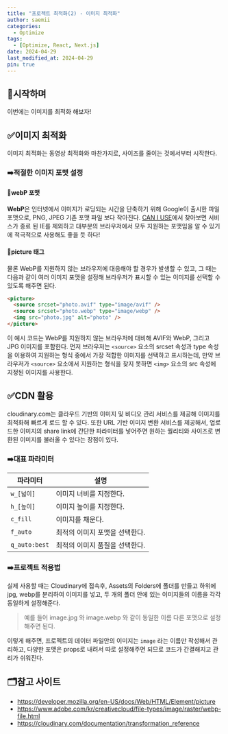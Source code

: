 ```yaml
---
title: "프로젝트 최적화(2) - 이미지 최적화"
author: saemii
categories:
  - Optimize
tags:
  - [Optimize, React, Next.js]
date: 2024-04-29
last_modified_at: 2024-04-29
pin: true
---
```


## 📌시작하며

이번에는 이미지를 최적화 해보자!

## ✅이미지 최적화

이미지 최적화는 동영상 최적화와 마찬가지로, 사이즈를 줄이는 것에서부터 시작한다.

### ➡️적절한 이미지 포맷 설정

#### 💟webP 포맷

**WebP**은 인터넷에서 이미지가 로딩되는 시간을 단축하기 위해 Google이 출시한 파일 포맷으로, PNG, JPEG 기존 포맷 파일 보다 작아진다.
[CAN I USE](https://caniuse.com/?search=WEBP)에서 찾아보면 서비스가 종료 된 IE를 제외하고 대부분의 브라우저에서 모두 지원하는 포맷임을 알 수 있기에 적극적으로 사용해도 좋을 듯 하다!

#### 💟picture 태그

물론 WebP를 지원하지 않는 브라우저에 대응해야 할 경우가 발생할 수 있고, 그 때는 다음과 같이 여러 이미지 포맷을 설정해 브라우저가 표시할 수 있는 이미지를 선택할 수 있도록 해주면 된다.

```html
<picture>
  <source srcset="photo.avif" type="image/avif" />
  <source srcset="photo.webp" type="image/webp" />
  <img src="photo.jpg" alt="photo" />
</picture>
```

이 예시 코드는 WebP를 지원하지 않는 브라우저에 대비해 AVIF와 WebP, 그리고 JPG 이미지를 포함한다. 먼저 브라우저는 `<source>` 요소의 srcset 속성과 type 속성을 이용하여 지원하는 형식 중에서 가장 적합한 이미지를 선택하고 표시하는데, 만약 브라우저가 `<source>` 요소에서 지원하는 형식을 찾지 못하면 `<img>` 요소의 src 속성에 지정된 이미지를 사용한다.

## ✅CDN 활용

cloudinary.com는 클라우드 기반의 이미지 및 비디오 관리 서비스를 제공해 이미지를 최적화해 빠르게 로드 할 수 있다. 또한 URL 기반 이미지 변환 서비스를 제공해서, 업로드한 이미지의 share link에 간단한 파라미터를 넣어주면 원하는 퀄리티와 사이즈로 변환된 이미지를 불러올 수 있다는 장점이 있다.

### ➡️대표 파라미터

| 파라미터      | 설명                           |
| ------------- | ------------------------------ |
| `w_[넓이]`    | 이미지 너비를 지정한다.        |
| `h_[높이]`    | 이미지 높이를 지정한다.        |
| `c_fill`      | 이미지를 채운다.               |
| `f_auto`      | 최적의 이미지 포맷을 선택한다. |
| `q_auto:best` | 최적의 이미지 품질을 선택한다. |

### ➡️프로젝트 적용법

실제 사용할 때는 Cloudinary에 접속후, Assets의 Folders에 폴더를 만들고 하위에 jpg, webp를 분리하여 이미지를 넣고, 두 개의 폴더 안에 있는 이미지들의 이름을 각각 동일하게 설정해준다.

> 예를 들어 image.jpg 와 image.webp 와 같이 동일한 이름 다른 포맷으로 설정해주면 된다.

이렇게 해주면, 프로젝트의 데이터 파일안의 이미지는 `image` 라는 이름만 작성해서 관리하고, 다양한 포맷은 props로 내려서 따로 설정해주면 되므로 코드가 간결해지고 관리가 쉬워진다.

## 🗂️참고 사이트

- https://developer.mozilla.org/en-US/docs/Web/HTML/Element/picture
- https://www.adobe.com/kr/creativecloud/file-types/image/raster/webp-file.html
- https://cloudinary.com/documentation/transformation_reference
